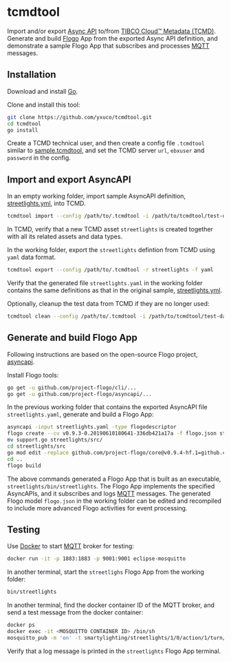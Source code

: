 # tcmdtool

Import and/or export [Async API](https://www.asyncapi.com/) to/from [TIBCO Cloud™ Metadata (TCMD)](https://www.tibco.com/products/tibco-cloud-metadata). Generate and build [Flogo](https://www.flogo.io/) App from the exported Async API definition, and demonstrate a sample Flogo App that subscribes and processes [MQTT](https://mosquitto.org/) messages.

## Installation

Download and install [Go](https://golang.org/dl/).

Clone and install this tool:

```bash
git clone https://github.com/yxuco/tcmdtool.git
cd tcmdtool
go install
```

Create a TCMD technical user, and then create a config file `.tcmdtool` similar to [sample.tcmdtool](./sample.tcmdtool), and set the TCMD server `url`, `ebxuser` and `password` in the config.

## Import and export AsyncAPI

In an empty working folder, import sample AsyncAPI definition, [streetlights.yml](./test-data/streetlights.yml), into TCMD.

```bash
tcmdtool import --config /path/to/.tcmdtool -i /path/to/tcmdtool/test-data/streetlights.yml
```

In TCMD, verify that a new TCMD asset `streetlights` is created together with all its related assets and data types.

In the working folder, export the `streetlights` defintion from TCMD using `yaml` data format.

```bash
tcmdtool export --config /path/to/.tcmdtool -r streetlights -f yaml
```

Verify that the generated file `streetlights.yaml` in the working folder contains the same definitions as that in the original sample, [streetlights.yml](./test-data/streetlights.yml).

Optionally, cleanup the test data from TCMD if they are no longer used:

```bash
tcmdtool clean --config /path/to/.tcmdtool -i /path/to/tcmdtool/test-data/streetlights.yml
```

## Generate and build Flogo App

Following instructions are based on the open-source Flogo project, [asyncapi](https://github.com/project-flogo/asyncapi).

Install Flogo tools:

```bash
go get -u github.com/project-flogo/cli/...
go get -u github.com/project-flogo/asyncapi/...
```

In the previous working folder that contains the exported AsyncAPI file `streetlights.yaml`, generate and build a Flogo App:

```bash
asyncapi -input streetlights.yaml -type flogodescriptor
flogo create --cv v0.9.3-0.20190610180641-336db421a17a -f flogo.json streetlights
mv support.go streetlights/src/
cd streetlights/src
go mod edit -replace github.com/project-flogo/core@v0.9.4-hf.1=github.com/project-flogo/core@v0.9.3-0.20190610180641-336db421a17a
cd ..
flogo build
```

The above commands generated a Flogo App that is built as an executable, `streetlights/bin/streetlights`. The Flogo App implements the specified AsyncAPIs, and it subscribes and logs [MQTT](https://mosquitto.org/) messages. The generated Flogo model `flogo.json` in the working folder can be edited and recompiled to include more advanced Flogo activities for event processing.

## Testing

Use [Docker](https://www.docker.com/) to start [MQTT](https://mosquitto.org/) broker for testing:

```bash
docker run -it -p 1883:1883 -p 9001:9001 eclipse-mosquitto
```

In another terminal, start the `streetlighs` Flogo App from the working folder:

```bash
bin/streetlights
```

In another terminal, find the docker container ID of the MQTT broker, and send a test message from the docker container:

```bash
docker ps
docker exec -it <MOSQUITTO CONTAINER ID> /bin/sh
mosquitto_pub -m 'on' -t smartylighting/streetlights/1/0/action/1/turn/on
```

Verify that a log message is printed in the `streetlights` Flogo App terminal.
